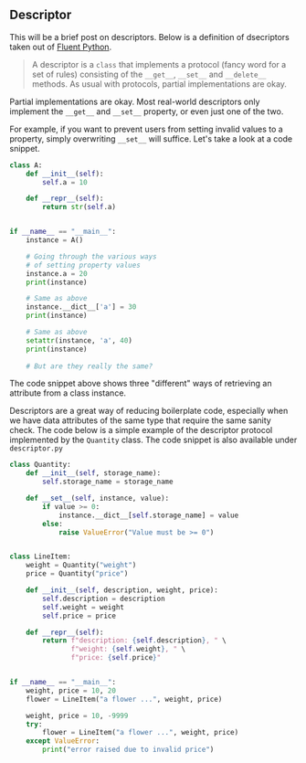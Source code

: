 ## Descriptor

This will be a brief post on descriptors. Below is a 
definition of dsecriptors taken out of [Fluent Python](https://amzn.to/3pLx7cu).

>A descriptor is a `class` that implements a protocol 
>(fancy word for a set of rules) consisting of the
>`__get__`, `__set__` and `__delete__` methods.
> As usual with protocols, partial implementations are okay.

Partial implementations are okay. Most real-world descriptors 
only implement the `__get__` and `__set__` property, or even 
just one of the two. 

For example, if you want to prevent users from setting invalid 
values to a property, simply overwriting `__set__` will suffice. 
Let's take a look at a code snippet. 

```python
class A:
    def __init__(self):
        self.a = 10

    def __repr__(self):
        return str(self.a)


if __name__ == "__main__":
    instance = A()

    # Going through the various ways
    # of setting property values
    instance.a = 20
    print(instance)

    # Same as above
    instance.__dict__['a'] = 30
    print(instance)

    # Same as above
    setattr(instance, 'a', 40)
    print(instance)
    
    # But are they really the same?
```

The code snippet above shows three "different" ways of 
retrieving an attribute from a class instance. 

Descriptors are a great way of reducing boilerplate code, 
especially when we have data attributes of the same type that 
require the same sanity check. The code below is a simple example of 
the descriptor protocol implemented by the `Quantity` class. 
The code snippet is also available under `descriptor.py`

```python
class Quantity:
    def __init__(self, storage_name):
        self.storage_name = storage_name

    def __set__(self, instance, value):
        if value >= 0:
            instance.__dict__[self.storage_name] = value
        else:
            raise ValueError("Value must be >= 0")


class LineItem:
    weight = Quantity("weight")
    price = Quantity("price")

    def __init__(self, description, weight, price):
        self.description = description
        self.weight = weight
        self.price = price

    def __repr__(self):
        return f"description: {self.description}, " \
               f"weight: {self.weight}, " \
               f"price: {self.price}"


if __name__ == "__main__":
    weight, price = 10, 20
    flower = LineItem("a flower ...", weight, price)

    weight, price = 10, -9999
    try:
        flower = LineItem("a flower ...", weight, price)
    except ValueError:
        print("error raised due to invalid price")
```
